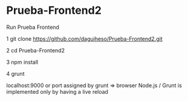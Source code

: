 # Prueba-Frontend2


Run Prueba Frontend

1 git clone https://github.com/daguiheso/Prueba-Frontend2.git

2 cd Prueba-Frontend2

3 npm install

4 grunt

localhost:9000 or port assigned by grunt => browser Node.js / Grunt is implemented only by having a live reload
